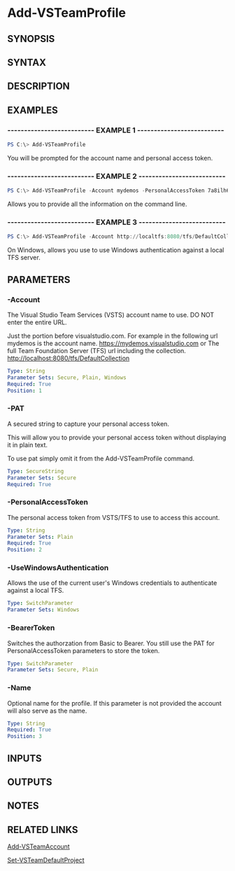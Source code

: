 <!-- #include "./common/header.md" -->

# Add-VSTeamProfile

## SYNOPSIS

<!-- #include "./synopsis/Add-VSTeamProfile.md" -->

## SYNTAX

## DESCRIPTION

## EXAMPLES

### -------------------------- EXAMPLE 1 --------------------------

```PowerShell
PS C:\> Add-VSTeamProfile
```

You will be prompted for the account name and personal access token.

### -------------------------- EXAMPLE 2 --------------------------

```PowerShell
PS C:\> Add-VSTeamProfile -Account mydemos -PersonalAccessToken 7a8ilh6db4aforlrnrqmdrxdztkjvcc4uhlh5vgbteserp3mziwnga -Version TFS2018
```

Allows you to provide all the information on the command line.

### -------------------------- EXAMPLE 3 --------------------------

```PowerShell
PS C:\> Add-VSTeamProfile -Account http://localtfs:8080/tfs/DefaultCollection -UseWindowsAuthentication
```

On Windows, allows you use to use Windows authentication against a local TFS server.

## PARAMETERS

### -Account

The Visual Studio Team Services (VSTS) account name to use.
DO NOT enter the entire URL.

Just the portion before visualstudio.com. For example in the
following url mydemos is the account name.
<https://mydemos.visualstudio.com>
or
The full Team Foundation Server (TFS) url including the collection.
<http://localhost:8080/tfs/DefaultCollection>

```yaml
Type: String
Parameter Sets: Secure, Plain, Windows
Required: True
Position: 1
```

### -PAT

A secured string to capture your personal access token.

This will allow you to provide your personal access token
without displaying it in plain text.

To use pat simply omit it from the Add-VSTeamProfile command.

```yaml
Type: SecureString
Parameter Sets: Secure
Required: True
```

### -PersonalAccessToken

The personal access token from VSTS/TFS to use to access this account.

```yaml
Type: String
Parameter Sets: Plain
Required: True
Position: 2
```

### -UseWindowsAuthentication

Allows the use of the current user's Windows credentials to authenticate against a local TFS.

```yaml
Type: SwitchParameter
Parameter Sets: Windows
```

### -BearerToken

Switches the authorzation from Basic to Bearer.  You still use the PAT for PersonalAccessToken parameters to store the token.

```yaml
Type: SwitchParameter
Parameter Sets: Secure, Plain
```

### -Name

Optional name for the profile. If this parameter is not provided the account will also serve as the name.

```yaml
Type: String
Required: True
Position: 3
```

<!-- #include "./params/version.md" -->

## INPUTS

## OUTPUTS

## NOTES

## RELATED LINKS

[Add-VSTeamAccount](Add-VSTeamAccount.md)

[Set-VSTeamDefaultProject](Set-VSTeamDefaultProject.md)